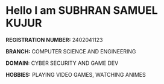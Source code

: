 # Hello I am **SUBHRAN SAMUEL KUJUR**

**REGISTRATION NUMBER:** 2402041123

**BRANCH:** COMPUTER SCIENCE AND ENGINEERING

**DOMAIN:** CYBER SECURITY AND GAME DEV

**HOBBIES:** PLAYING VIDEO GAMES, WATCHING ANIMES